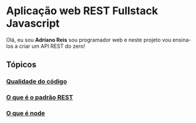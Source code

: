 # Aplicação web REST Fullstack Javascript

Olá, eu sou **Adriano Reis** sou programador web e neste projeto vou ensina-los a criar um API REST do zero!

## Tópicos

### [Qualidade do código](apresentacao/qualidade.md)

### [O que é o padrão REST](apresentacao/rest.md)

### [O que é node](apresentacao/node.md)